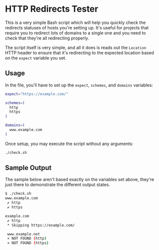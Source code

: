 # HTTP Redirects Tester

This is a very simple Bash script which will help you quickly check the redirects statuses of hosts you're setting up. It's useful for projects that require you to redirect lots of domains to a single one and you need to check that they're all redirecting properly.

The script itself is very simple, and all it does is reads out the `Location` HTTP header to ensure that it's redirecting to the expected location based on the `expect` variable you set.

## Usage

In the file, you'll have to set up the `expect`, `schemes`, and `domains` variables:

```Bash
expect="https://example.com/"

schemes=(
  http
  https
)

domains=(
  www.example.com
)
```

Once setup, you may execute the script without any arguments:

```Bash
./check.sh
```

## Sample Output

The sample below aren't based exactly on the variables set above, they're just there to demonstrate the different output states.

```Bash
$ ./check.sh
www.example.com
 ✔ http
 ✔ https

example.com
 ✔ http
 * Skipping https://example.com/

 www.example.net
 × NOT FOUND (http)
 × NOT FOUND (https)
```